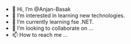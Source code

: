 - 👋 Hi, I’m @Anjan-Basak
- 👀 I’m interested in learning new technologies.
- 🌱 I’m currently learning fse .NET.
- 💞️ I’m looking to collaborate on ...
- 📫 How to reach me ...

<!---
Anjan-Basak/Anjan-Basak is a ✨ special ✨ repository because its `README.md` (this file) appears on your GitHub profile.
You can click the Preview link to take a look at your changes.
--->
